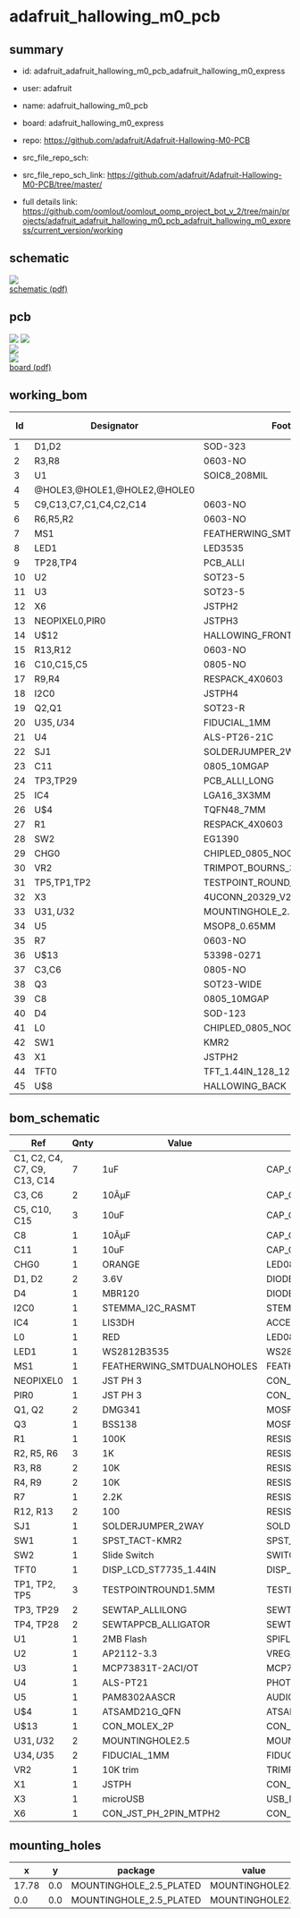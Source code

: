 # adafruit_hallowing_m0_pcb
 
## summary 
* id: adafruit_adafruit_hallowing_m0_pcb_adafruit_hallowing_m0_express
* user: adafruit
* name: adafruit_hallowing_m0_pcb
* board: adafruit_hallowing_m0_express
* repo: https://github.com/adafruit/Adafruit-Hallowing-M0-PCB



* src_file_repo_sch: 
* src_file_repo_sch_link: https://github.com/adafruit/Adafruit-Hallowing-M0-PCB/tree/master/
* full details link: https://github.com/oomlout/oomlout_oomp_project_bot_v_2/tree/main/projects/adafruit_adafruit_hallowing_m0_pcb_adafruit_hallowing_m0_express/current_version/working  

## schematic  
![](working_schematic_600.png)  
[schematic (pdf)](working_schematic.pdf) 






















## pcb  
![](working_3d_600.png) 
![](working_3d_front_600.png)  
![](working_3d_back_600.png)  
![](working_600.png)  
[board (pdf)](working.pdf)  

## working_bom
| Id | Designator | Footprint | Quantity | Designation | Supplier and ref |  | None | 
| --- | --- | --- | --- | --- | --- | --- | --- | 
| 1 | D1,D2 | SOD-323 | 2 | 3.6V |  |  | [''] | 
| 2 | R3,R8 | 0603-NO | 2 | 10K |  |  | [''] | 
| 3 | U1 | SOIC8_208MIL | 1 | 2MB Flash |  |  | [''] | 
| 4 | @HOLE3,@HOLE1,@HOLE2,@HOLE0 |  | 4 |  |  |  | [''] | 
| 5 | C9,C13,C7,C1,C4,C2,C14 | 0603-NO | 7 | 1uF |  |  | [''] | 
| 6 | R6,R5,R2 | 0603-NO | 3 | 1K |  |  | [''] | 
| 7 | MS1 | FEATHERWING_SMT_NOHOLES | 1 | FEATHERWING_SMTDUALNOHOLES |  |  | [''] | 
| 8 | LED1 | LED3535 | 1 | WS2812B3535 |  |  | [''] | 
| 9 | TP28,TP4 | PCB_ALLI | 2 | SEWTAPPCB_ALLIGATOR |  |  | [''] | 
| 10 | U2 | SOT23-5 | 1 | AP2112-3.3 |  |  | [''] | 
| 11 | U3 | SOT23-5 | 1 | MCP73831T-2ACI/OT |  |  | [''] | 
| 12 | X6 | JSTPH2 | 1 | CON_JST_PH_2PIN_MTPH2 |  |  | [''] | 
| 13 | NEOPIXEL0,PIR0 | JSTPH3 | 2 | JST PH 3 |  |  | [''] | 
| 14 | U$12 | HALLOWING_FRONT | 1 |  |  |  | [''] | 
| 15 | R13,R12 | 0603-NO | 2 | 100 |  |  | [''] | 
| 16 | C10,C15,C5 | 0805-NO | 3 | 10uF |  |  | [''] | 
| 17 | R9,R4 | RESPACK_4X0603 | 2 | 10K |  |  | [''] | 
| 18 | I2C0 | JSTPH4 | 1 | JST PH 4 |  |  | [''] | 
| 19 | Q2,Q1 | SOT23-R | 2 | DMG341 |  |  | [''] | 
| 20 | U$35,U$34 | FIDUCIAL_1MM | 2 | FIDUCIAL_1MM |  |  | [''] | 
| 21 | U4 | ALS-PT26-21C | 1 | ALS-PT21 |  |  | [''] | 
| 22 | SJ1 | SOLDERJUMPER_2WAY_OPEN_NOPASTE | 1 |  |  |  | [''] | 
| 23 | C11 | 0805_10MGAP | 1 | 10uF |  |  | [''] | 
| 24 | TP3,TP29 | PCB_ALLI_LONG | 2 | SEWTAP_ALLILONG |  |  | [''] | 
| 25 | IC4 | LGA16_3X3MM | 1 | LIS3DH |  |  | [''] | 
| 26 | U$4 | TQFN48_7MM | 1 | ATSAMD21G18_QFN |  |  | [''] | 
| 27 | R1 | RESPACK_4X0603 | 1 | 100K |  |  | [''] | 
| 28 | SW2 | EG1390 | 1 | Slide Switch |  |  | [''] | 
| 29 | CHG0 | CHIPLED_0805_NOOUTLINE | 1 | ORANGE |  |  | [''] | 
| 30 | VR2 | TRIMPOT_BOURNS_3303W | 1 | 10K trim |  |  | [''] | 
| 31 | TP5,TP1,TP2 | TESTPOINT_ROUND_1.5MM | 3 |  |  |  | [''] | 
| 32 | X3 | 4UCONN_20329_V2 | 1 | microUSB |  |  | [''] | 
| 33 | U$31,U$32 | MOUNTINGHOLE_2.5_PLATED | 2 | MOUNTINGHOLE2.5 |  |  | [''] | 
| 34 | U5 | MSOP8_0.65MM | 1 | PAM8302AASCR |  |  | [''] | 
| 35 | R7 | 0603-NO | 1 | 2.2K |  |  | [''] | 
| 36 | U$13 | 53398-0271 | 1 | CON_MOLEX_2P |  |  | [''] | 
| 37 | C3,C6 | 0805-NO | 2 | 10ÂµF |  |  | [''] | 
| 38 | Q3 | SOT23-WIDE | 1 | BSS138 |  |  | [''] | 
| 39 | C8 | 0805_10MGAP | 1 | 10ÂµF |  |  | [''] | 
| 40 | D4 | SOD-123 | 1 | MBR120 |  |  | [''] | 
| 41 | L0 | CHIPLED_0805_NOOUTLINE | 1 | RED |  |  | [''] | 
| 42 | SW1 | KMR2 | 1 | SPST_TACT-KMR2 |  |  | [''] | 
| 43 | X1 | JSTPH2 | 1 | JSTPH |  |  | [''] | 
| 44 | TFT0 | TFT_1.44IN_128_128 | 1 | DISP_LCD_ST7735_1.44IN |  |  | [''] | 
| 45 | U$8 | HALLOWING_BACK | 1 |  |  |  | [''] | 


## bom_schematic
| Ref | Qnty | Value | Cmp name | Footprint | Description | Vendor | DNP | 
| --- | --- | --- | --- | --- | --- | --- | --- | 
| C1, C2, C4, C7, C9, C13, C14 | 7 | 1uF | CAP_CERAMIC0603_NO | working:0603-NO |  |  |  | 
| C3, C6 | 2 | 10ÂµF | CAP_CERAMIC0805-NOOUTLINE | working:0805-NO |  |  |  | 
| C5, C10, C15 | 3 | 10uF | CAP_CERAMIC0805-NOOUTLINE | working:0805-NO |  |  |  | 
| C8 | 1 | 10ÂµF | CAP_CERAMIC0805_10MGAP | working:0805_10MGAP |  |  |  | 
| C11 | 1 | 10uF | CAP_CERAMIC0805_10MGAP | working:0805_10MGAP |  |  |  | 
| CHG0 | 1 | ORANGE | LED0805_NOOUTLINE | working:CHIPLED_0805_NOOUTLINE |  |  |  | 
| D1, D2 | 2 | 3.6V | DIODE-ZENERSOD323 | working:SOD-323 |  |  |  | 
| D4 | 1 | MBR120 | DIODE-SCHOTTKYSOD-123 | working:SOD-123 |  |  |  | 
| I2C0 | 1 | STEMMA_I2C_RASMT | STEMMA_I2C_RASMT | working:JSTPH4 |  |  |  | 
| IC4 | 1 | LIS3DH | ACCEL_LIS3DHTR | working:LGA16_3X3MM |  |  |  | 
| L0 | 1 | RED | LED0805_NOOUTLINE | working:CHIPLED_0805_NOOUTLINE |  |  |  | 
| LED1 | 1 | WS2812B3535 | WS2812B3535 | working:LED3535 |  |  |  | 
| MS1 | 1 | FEATHERWING_SMTDUALNOHOLES | FEATHERWING_SMTDUALNOHOLES | working:FEATHERWING_SMT_NOHOLES |  |  |  | 
| NEOPIXEL0 | 1 | JST PH 3 | CON_JST_PH_3PIN | working:JSTPH3 |  |  |  | 
| PIR0 | 1 | JST PH 3 | CON_JST_PH_3PIN | working:JSTPH3 |  |  |  | 
| Q1, Q2 | 2 | DMG341 | MOSFET-P | working:SOT23-R |  |  |  | 
| Q3 | 1 | BSS138 | MOSFET-NWIDE | working:SOT23-WIDE |  |  |  | 
| R1 | 1 | 100K | RESISTOR_4PACK | working:RESPACK_4X0603 |  |  |  | 
| R2, R5, R6 | 3 | 1K | RESISTOR_0603_NOOUT | working:0603-NO |  |  |  | 
| R3, R8 | 2 | 10K | RESISTOR_0603_NOOUT | working:0603-NO |  |  |  | 
| R4, R9 | 2 | 10K | RESISTOR_4PACK | working:RESPACK_4X0603 |  |  |  | 
| R7 | 1 | 2.2K | RESISTOR_0603_NOOUT | working:0603-NO |  |  |  | 
| R12, R13 | 2 | 100 | RESISTOR_0603_NOOUT | working:0603-NO |  |  |  | 
| SJ1 | 1 | SOLDERJUMPER_2WAY | SOLDERJUMPER_2WAY | working:SOLDERJUMPER_2WAY_OPEN_NOPASTE |  |  |  | 
| SW1 | 1 | SPST_TACT-KMR2 | SPST_TACT-KMR2 | working:KMR2 |  |  |  | 
| SW2 | 1 | Slide Switch | SWITCH_DPDTEG1390 | working:EG1390 |  |  |  | 
| TFT0 | 1 | DISP_LCD_ST7735_1.44IN | DISP_LCD_ST7735_1.44IN | working:TFT_1.44IN_128_128 |  |  |  | 
| TP1, TP2, TP5 | 3 | TESTPOINTROUND1.5MM | TESTPOINTROUND1.5MM | working:TESTPOINT_ROUND_1.5MM |  |  |  | 
| TP3, TP29 | 2 | SEWTAP_ALLILONG | SEWTAP_ALLILONG | working:PCB_ALLI_LONG |  |  |  | 
| TP4, TP28 | 2 | SEWTAPPCB_ALLIGATOR | SEWTAPPCB_ALLIGATOR | working:PCB_ALLI |  |  |  | 
| U1 | 1 | 2MB Flash | SPIFLASH_8PIN208MIL | working:SOIC8_208MIL |  |  |  | 
| U2 | 1 | AP2112-3.3 | VREG_SOT23-5 | working:SOT23-5 |  |  |  | 
| U3 | 1 | MCP73831T-2ACI/OT | MCP73831/2 | working:SOT23-5 |  |  |  | 
| U4 | 1 | ALS-PT21 | PHOTOTRANSISTOR_PT26-21C | working:ALS-PT26-21C |  |  |  | 
| U5 | 1 | PAM8302AASCR | AUDIOAMP_PAM8302A | working:MSOP8_0.65MM |  |  |  | 
| U$4 | 1 | ATSAMD21G_QFN | ATSAMD21G_QFN | working:TQFN48_7MM |  |  |  | 
| U$13 | 1 | CON_MOLEX_2P | CON_MOLEX_2P | working:53398-0271 |  |  |  | 
| U$31, U$32 | 2 | MOUNTINGHOLE2.5 | MOUNTINGHOLE2.5 | working:MOUNTINGHOLE_2.5_PLATED |  |  |  | 
| U$34, U$35 | 2 | FIDUCIAL_1MM | FIDUCIAL_1MM | working:FIDUCIAL_1MM |  |  |  | 
| VR2 | 1 | 10K trim | TRIMPOT3303W/X | working:TRIMPOT_BOURNS_3303W |  |  |  | 
| X1 | 1 | JSTPH | CON_JST_PH_2PIN | working:JSTPH2 |  |  |  | 
| X3 | 1 | microUSB | USB_MICRO_20329_V2 | working:4UCONN_20329_V2 |  |  |  | 
| X6 | 1 | CON_JST_PH_2PIN_MTPH2 | CON_JST_PH_2PIN_MTPH2 | working:JSTPH2 |  |  |  | 


## mounting_holes
| x | y | package | value | ref | size | 
| --- | --- | --- | --- | --- | --- | 
| 17.78 | 0.0 | MOUNTINGHOLE_2.5_PLATED | MOUNTINGHOLE2.5 | U$31 | m3 | 
| 0.0 | 0.0 | MOUNTINGHOLE_2.5_PLATED | MOUNTINGHOLE2.5 | U$32 | m3 | 


